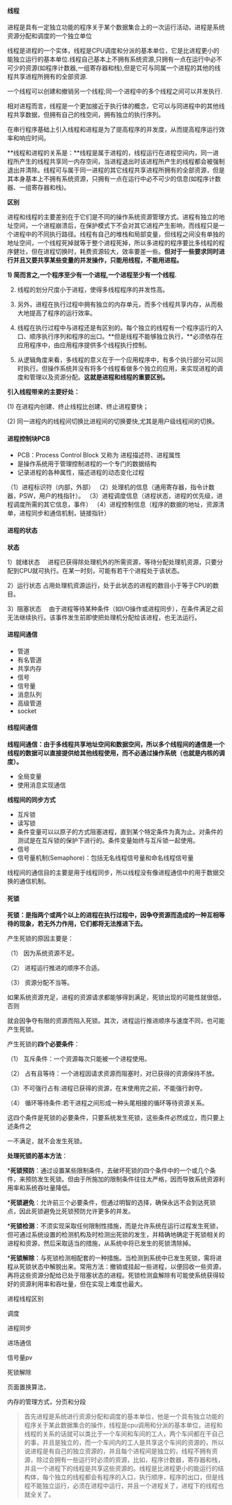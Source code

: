 #### 线程

进程是具有一定独立功能的程序关于某个数据集合上的一次运行活动，进程是系统资源分配和调度的一个独立单位

线程是进程的一个实体，线程是CPU调度和分派的基本单位，它是比进程更小的能独立运行的基本单位.线程自己基本上不拥有系统资源,只拥有一点在运行中必不可少的资源(如程序计数器,一组寄存器和栈),但是它可与同属一个进程的其他的线程共享进程所拥有的全部资源.

一个线程可以创建和撤销另一个线程;同一个进程中的多个线程之间可以并发执行.

相对进程而言，线程是一个更加接近于执行体的概念，它可以与同进程中的其他线程共享数据，但拥有自己的栈空间，拥有独立的执行序列。

在串行程序基础上引入线程和进程是为了提高程序的并发度，从而提高程序运行效率和响应时间。

**线程和进程的关系是：**线程是属于进程的，线程运行在进程空间内，同一进程所产生的线程共享同一内存空间，当进程退出时该进程所产生的线程都会被强制退出并清除。线程可与属于同一进程的其它线程共享进程所拥有的全部资源，但是其本身基本上不拥有系统资源，只拥有一点在运行中必不可少的信息(如程序计数器、一组寄存器和栈)。

**区别**

进程和线程的主要差别在于它们是不同的操作系统资源管理方式。进程有独立的地址空间，一个进程崩溃后，在保护模式下不会对其它进程产生影响，而线程只是一个进程中的不同执行路径。线程有自己的堆栈和局部变量，但线程之间没有单独的地址空间，一个线程死掉就等于整个进程死掉，所以多进程的程序要比多线程的程序健壮，但在进程切换时，耗费资源较大，效率要差一些。**但对于一些要求同时进行并且又要共享某些变量的并发操作，只能用线程，不能用进程。**

**1) 简而言之,一个程序至少有一个进程,一个进程至少有一个线程.**

2) 线程的划分尺度小于进程，使得多线程程序的并发性高。

3) 另外，进程在执行过程中拥有独立的内存单元，而多个线程共享内存，从而极大地提高了程序的运行效率。

4) 线程在执行过程中与进程还是有区别的。每个独立的线程有一个程序运行的入口、顺序执行序列和程序的出口。**但是线程不能够独立执行，**必须依存在应用程序中，由应用程序提供多个线程执行控制。

5) 从逻辑角度来看，多线程的意义在于一个应用程序中，有多个执行部分可以同时执行。但操作系统并没有将多个线程看做多个独立的应用，来实现进程的调度和管理以及资源分配。**这就是进程和线程的重要区别。**

**引入线程带来的主要好处：**

(1) 在进程内创建、终止线程比创建、终止进程要快；

(2) 同一进程内的线程间切换比进程间的切换要快,尤其是用户级线程间的切换。

#### 进程控制块PCB

- PCB：Process Control Block 又称为 进程描述符、进程属性
- 是操作系统用于管理控制进程的一个专门的数据结构
- 记录进程的各种属性，描述进程的动态变化过程

（1）进程标识符（内部，外部）
（2）处理机的信息（通用寄存器，指令计数器，PSW，用户的栈指针）。
（3）进程调度信息（进程状态，进程的优先级，进程调度所需的其它信息，事件）
（4）进程控制信息（程序的数据的地址，资源清单，进程同步和通信机制，链接指针）

#### 进程的状态

**状态**

1）就绪状态 　进程已获得除处理机外的所需资源，等待分配处理机资源，只要分配到CPU就可执行。在某一时刻，可能有若干个进程处于该状态。 　　

2）运行状态   占用处理机资源运行，处于此状态的进程的数目小于等于CPU的数目。 　　

3）阻塞状态 　由于进程等待某种条件（如I/O操作或进程同步），在条件满足之前无法继续执行。该事件发生前即使把处理机分配给该进程，也无法运行。

#### 进程间通信

- 管道
- 有名管道
- 共享内存
- 信号
- 信号量
- 消息队列
- 高级管道
- socket

#### 线程间通信

**线程间通信：由于多线程共享地址空间和数据空间，所以多个线程间的通信是一个线程的数据可以直接提供给其他线程使用，而不必通过操作系统（也就是内核的调度）。**

- 全局变量
- 使用消息实现通信

**线程间的同步方式**

- 互斥锁
- 读写锁
- 条件变量可以以原子的方式阻塞进程，直到某个特定条件为真为止。对条件的测试是在互斥锁的保护下进行的。条件变量始终与互斥锁一起使用。
- 信号
- 信号量机制(Semaphore)：包括无名线程信号量和命名线程信号量

线程间的通信目的主要是用于线程同步，所以线程没有像进程通信中的用于数据交换的通信机制。

#### 死锁

**死锁：是指两个或两个以上的进程在执行过程中，因争夺资源而造成的一种互相等待的现象，若无外力作用，它们都将无法推进下去。**

产生死锁的原因主要是：

（1） 因为系统资源不足。

（2） 进程运行推进的顺序不合适。

（3） 资源分配不当等。

如果系统资源充足，进程的资源请求都能够得到满足，死锁出现的可能性就很低，否则

就会因争夺有限的资源而陷入死锁。其次，进程运行推进顺序与速度不同，也可能产生死锁。



产生死锁的**四个必要条件**：

（1） 互斥条件：一个资源每次只能被一个进程使用。

（2） 占有且等待：一个进程因请求资源而阻塞时，对已获得的资源保持不放。

（3）不可强行占有:进程已获得的资源，在末使用完之前，不能强行剥夺。

（4） 循环等待条件:若干进程之间形成一种头尾相接的循环等待资源关系。

这四个条件是死锁的必要条件，只要系统发生死锁，这些条件必然成立，而只要上述条件之

一不满足，就不会发生死锁。

**处理死锁的基本方法**：

***死锁预防**：通过设置某些限制条件，去破坏死锁的四个条件中的一个或几个条件，来预防发生死锁。但由于所施加的限制条件往往太严格，因而导致系统资源利用率和系统吞吐量降低。

***死锁避免**：允许前三个必要条件，但通过明智的选择，确保永远不会到达死锁点，因此死锁避免比死锁预防允许更多的并发。

***死锁检测**：不须实现采取任何限制性措施，而是允许系统在运行过程发生死锁，但可通过系统设置的检测机构及时检测出死锁的发生，并精确地确定于死锁相关的进程和资源，然后采取适当的措施，从系统中将已发生的死锁清除掉。

***死锁解除**：与死锁检测相配套的一种措施。当检测到系统中已发生死锁，需将进程从死锁状态中解脱出来。常用方法：撤销或挂起一些进程，以便回收一些资源，再将这些资源分配给已处于阻塞状态的进程。死锁检测盒解除有可能使系统获得较好的资源利用率和吞吐量，但在实现上难度也最大。



进程线程区别

调度

进程同步

进场通信

信号量pv

死锁解除

页面置换算法，

内存的管理方式，分页和分段



> 首先进程是系统进行资源分配和调度的基本单位，他是一个具有独立功能的程序关于某此数据集合的操作，线程是cpu调用和分派的基本单位，进程和线程的关系的话就可以类比于一个车间和车间的工人，两个车间都在干自己的事，并且是独立的，而一个车间内的工人是共享这个车间的资源的，所以说进程是有自己的独立资源的，并且每个进程间是独立的，线程不拥有资源，除过会拥有一些运行时必须的资源，比如，程序计数器，寄存器和栈，并且一个进程下的线程是共享这些资源的。线程是比进程更小的能运行的结构体，每个独立的线程都会有程序的入口，执行顺序，程序的出口，但是线程不能独立运行，必须在进程中运行，并且一个进程关了，进程下的线程也就全关了。